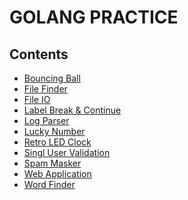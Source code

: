 # GOLANG PRACTICE

## Contents
* [Bouncing Ball]()
* [File Finder]()
* [File IO]()
* [Label Break & Continue]()
* [Log Parser]()
* [Lucky Number]()
* [Retro LED Clock]()
* [Singl User Validation]()
* [Spam Masker]()
* [Web Application]()
* [Word Finder]()
